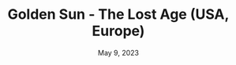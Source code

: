 ---
layout: gba
title: "Golden Sun - The Lost Age (USA, Europe)"
categories:
 - approved
 - gba
 - universal
 - safe
tags:
- golden sun
- farming
date: May 9, 2023
permalink: /games/gs-tla/play/details
publisher: Nintendo
id: gs-tla
---